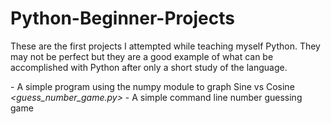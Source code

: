 # Python-Beginner-Projects
These are the first projects I attempted while teaching myself Python.  They may not be perfect but they are a good example of what can be accomplished with Python after only a short study of the language.

_<Sine vs Cosine.py>_ - A simple program using the numpy module to graph Sine vs Cosine  <br />
_<guess_number_game.py>_ - A simple command line number guessing game
